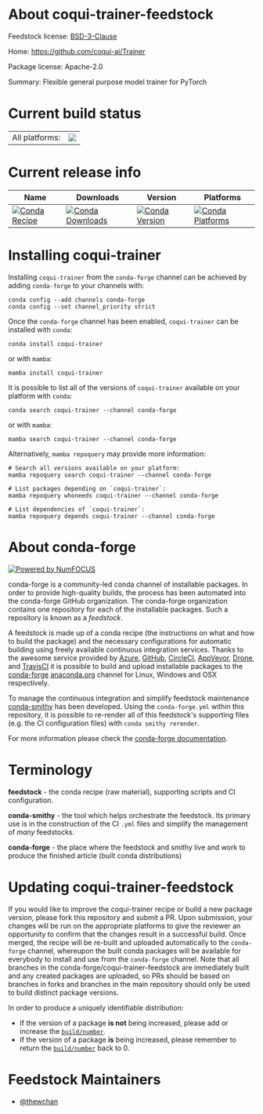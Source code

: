 About coqui-trainer-feedstock
=============================

Feedstock license: [BSD-3-Clause](https://github.com/conda-forge/coqui-trainer-feedstock/blob/main/LICENSE.txt)

Home: https://github.com/coqui-ai/Trainer

Package license: Apache-2.0

Summary: Flexible general purpose model trainer for PyTorch

Current build status
====================


<table><tr><td>All platforms:</td>
    <td>
      <a href="https://dev.azure.com/conda-forge/feedstock-builds/_build/latest?definitionId=15625&branchName=main">
        <img src="https://dev.azure.com/conda-forge/feedstock-builds/_apis/build/status/coqui-trainer-feedstock?branchName=main">
      </a>
    </td>
  </tr>
</table>

Current release info
====================

| Name | Downloads | Version | Platforms |
| --- | --- | --- | --- |
| [![Conda Recipe](https://img.shields.io/badge/recipe-coqui--trainer-green.svg)](https://anaconda.org/conda-forge/coqui-trainer) | [![Conda Downloads](https://img.shields.io/conda/dn/conda-forge/coqui-trainer.svg)](https://anaconda.org/conda-forge/coqui-trainer) | [![Conda Version](https://img.shields.io/conda/vn/conda-forge/coqui-trainer.svg)](https://anaconda.org/conda-forge/coqui-trainer) | [![Conda Platforms](https://img.shields.io/conda/pn/conda-forge/coqui-trainer.svg)](https://anaconda.org/conda-forge/coqui-trainer) |

Installing coqui-trainer
========================

Installing `coqui-trainer` from the `conda-forge` channel can be achieved by adding `conda-forge` to your channels with:

```
conda config --add channels conda-forge
conda config --set channel_priority strict
```

Once the `conda-forge` channel has been enabled, `coqui-trainer` can be installed with `conda`:

```
conda install coqui-trainer
```

or with `mamba`:

```
mamba install coqui-trainer
```

It is possible to list all of the versions of `coqui-trainer` available on your platform with `conda`:

```
conda search coqui-trainer --channel conda-forge
```

or with `mamba`:

```
mamba search coqui-trainer --channel conda-forge
```

Alternatively, `mamba repoquery` may provide more information:

```
# Search all versions available on your platform:
mamba repoquery search coqui-trainer --channel conda-forge

# List packages depending on `coqui-trainer`:
mamba repoquery whoneeds coqui-trainer --channel conda-forge

# List dependencies of `coqui-trainer`:
mamba repoquery depends coqui-trainer --channel conda-forge
```


About conda-forge
=================

[![Powered by
NumFOCUS](https://img.shields.io/badge/powered%20by-NumFOCUS-orange.svg?style=flat&colorA=E1523D&colorB=007D8A)](https://numfocus.org)

conda-forge is a community-led conda channel of installable packages.
In order to provide high-quality builds, the process has been automated into the
conda-forge GitHub organization. The conda-forge organization contains one repository
for each of the installable packages. Such a repository is known as a *feedstock*.

A feedstock is made up of a conda recipe (the instructions on what and how to build
the package) and the necessary configurations for automatic building using freely
available continuous integration services. Thanks to the awesome service provided by
[Azure](https://azure.microsoft.com/en-us/services/devops/), [GitHub](https://github.com/),
[CircleCI](https://circleci.com/), [AppVeyor](https://www.appveyor.com/),
[Drone](https://cloud.drone.io/welcome), and [TravisCI](https://travis-ci.com/)
it is possible to build and upload installable packages to the
[conda-forge](https://anaconda.org/conda-forge) [anaconda.org](https://anaconda.org/)
channel for Linux, Windows and OSX respectively.

To manage the continuous integration and simplify feedstock maintenance
[conda-smithy](https://github.com/conda-forge/conda-smithy) has been developed.
Using the ``conda-forge.yml`` within this repository, it is possible to re-render all of
this feedstock's supporting files (e.g. the CI configuration files) with ``conda smithy rerender``.

For more information please check the [conda-forge documentation](https://conda-forge.org/docs/).

Terminology
===========

**feedstock** - the conda recipe (raw material), supporting scripts and CI configuration.

**conda-smithy** - the tool which helps orchestrate the feedstock.
                   Its primary use is in the construction of the CI ``.yml`` files
                   and simplify the management of *many* feedstocks.

**conda-forge** - the place where the feedstock and smithy live and work to
                  produce the finished article (built conda distributions)


Updating coqui-trainer-feedstock
================================

If you would like to improve the coqui-trainer recipe or build a new
package version, please fork this repository and submit a PR. Upon submission,
your changes will be run on the appropriate platforms to give the reviewer an
opportunity to confirm that the changes result in a successful build. Once
merged, the recipe will be re-built and uploaded automatically to the
`conda-forge` channel, whereupon the built conda packages will be available for
everybody to install and use from the `conda-forge` channel.
Note that all branches in the conda-forge/coqui-trainer-feedstock are
immediately built and any created packages are uploaded, so PRs should be based
on branches in forks and branches in the main repository should only be used to
build distinct package versions.

In order to produce a uniquely identifiable distribution:
 * If the version of a package **is not** being increased, please add or increase
   the [``build/number``](https://docs.conda.io/projects/conda-build/en/latest/resources/define-metadata.html#build-number-and-string).
 * If the version of a package **is** being increased, please remember to return
   the [``build/number``](https://docs.conda.io/projects/conda-build/en/latest/resources/define-metadata.html#build-number-and-string)
   back to 0.

Feedstock Maintainers
=====================

* [@thewchan](https://github.com/thewchan/)

